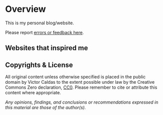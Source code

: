 # Overview

This is my personal blog/website.


Please report [errors or feedback here](https://github.com/vcaldas/vcaldas.github.io/issues).

## Websites that inspired me


## Copyrights & License

All original content unless otherwise specified is placed
in the public domain by Victor Caldas to the extent
possible under law by the Creative Commons Zero declaration,
[CC0](http://creativecommons.org/publicdomain/zero/1.0/).  Please remember
to cite or attribute this content where appropriate.

*Any opinions, findings, and conclusions or recommendations expressed
in this material are those of the author(s).*

